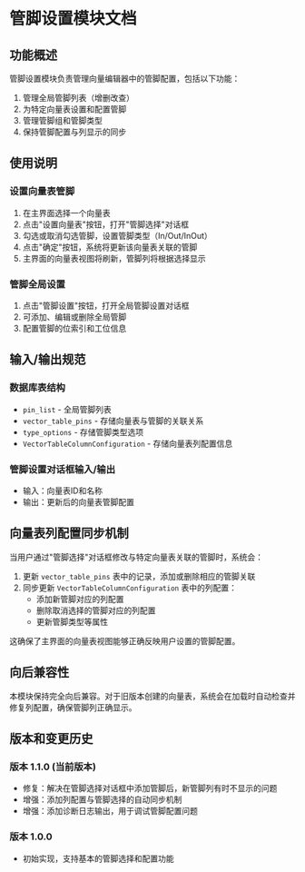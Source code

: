 # 管脚设置模块文档

## 功能概述

管脚设置模块负责管理向量编辑器中的管脚配置，包括以下功能：

1. 管理全局管脚列表（增删改查）
2. 为特定向量表设置和配置管脚
3. 管理管脚组和管脚类型
4. 保持管脚配置与列显示的同步

## 使用说明

### 设置向量表管脚

1. 在主界面选择一个向量表
2. 点击"设置向量表"按钮，打开"管脚选择"对话框
3. 勾选或取消勾选管脚，设置管脚类型（In/Out/InOut）
4. 点击"确定"按钮，系统将更新该向量表关联的管脚
5. 主界面的向量表视图将刷新，管脚列将根据选择显示

### 管脚全局设置

1. 点击"管脚设置"按钮，打开全局管脚设置对话框
2. 可添加、编辑或删除全局管脚
3. 配置管脚的位索引和工位信息

## 输入/输出规范

### 数据库表结构

- `pin_list` - 全局管脚列表
- `vector_table_pins` - 存储向量表与管脚的关联关系
- `type_options` - 存储管脚类型选项
- `VectorTableColumnConfiguration` - 存储向量表列配置信息

### 管脚设置对话框输入/输出

- 输入：向量表ID和名称
- 输出：更新后的向量表管脚配置

## 向量表列配置同步机制

当用户通过"管脚选择"对话框修改与特定向量表关联的管脚时，系统会：

1. 更新 `vector_table_pins` 表中的记录，添加或删除相应的管脚关联
2. 同步更新 `VectorTableColumnConfiguration` 表中的列配置：
   - 添加新管脚对应的列配置
   - 删除取消选择的管脚对应的列配置
   - 更新管脚类型等属性

这确保了主界面的向量表视图能够正确反映用户设置的管脚配置。

## 向后兼容性

本模块保持完全向后兼容。对于旧版本创建的向量表，系统会在加载时自动检查并修复列配置，确保管脚列正确显示。

## 版本和变更历史

### 版本 1.1.0 (当前版本)

- 修复：解决在管脚选择对话框中添加管脚后，新管脚列有时不显示的问题
- 增强：添加列配置与管脚选择的自动同步机制
- 增强：添加诊断日志输出，用于调试管脚配置问题

### 版本 1.0.0

- 初始实现，支持基本的管脚选择和配置功能
